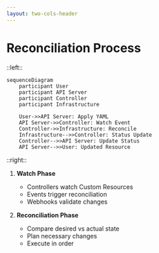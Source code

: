 ```yaml
---
layout: two-cols-header
---
```


# Reconciliation Process

::left::

```mermaid
sequenceDiagram
    participant User
    participant API Server
    participant Controller
    participant Infrastructure
    
    User->>API Server: Apply YAML
    API Server->>Controller: Watch Event
    Controller->>Infrastructure: Reconcile
    Infrastructure-->>Controller: Status Update
    Controller-->>API Server: Update Status
    API Server-->>User: Updated Resource
```

::right::

<v-clicks>

1. **Watch Phase**
   - Controllers watch Custom Resources
   - Events trigger reconciliation
   - Webhooks validate changes

2. **Reconciliation Phase**
   - Compare desired vs actual state
   - Plan necessary changes
   - Execute in order

</v-clicks>